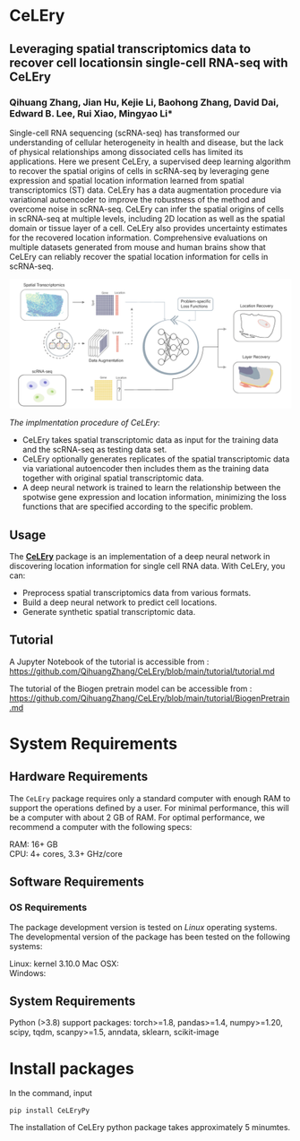 # CeLEry
## Leveraging  spatial  transcriptomics  data  to  recover cell  locationsin  single-cell RNA-seq with CeLEry

### Qihuang Zhang, Jian Hu, Kejie Li, Baohong Zhang, David Dai, Edward B. Lee, Rui Xiao, Mingyao Li*

Single-cell RNA sequencing (scRNA-seq) has transformed our understanding of cellular heterogeneity in health and disease, but the lack of physical relationships among dissociated cells has limited its applications. Here we present CeLEry, a supervised deep learning algorithm to recover the spatial origins of cells in scRNA-seq by leveraging gene expression and spatial location information learned from spatial transcriptomics (ST) data. CeLEry has a data augmentation procedure via variational autoencoder to improve the robustness of the method and overcome noise in scRNA-seq. CeLEry can infer the spatial origins of cells in scRNA-seq at multiple levels, including 2D location as well as the spatial domain or tissue layer of a cell. CeLEry also provides uncertainty estimates for the recovered location information. Comprehensive evaluations on multiple datasets generated from mouse and human brains show that CeLEry can reliably recover the spatial location information for cells in scRNA-seq.

![CeLEry workflow](docs/asserts/images/workflow.png)

*The implmentation procedure of CeLEry*:
- CeLEry takes spatial transcriptomic data as input for the training data and the scRNA-seq as testing data set. 
- CeLEry optionally generates replicates of the spatial transcriptomic data via variational autoencoder then includes them as the training data together with original spatial transcriptomic data. 
- A deep neural network is trained to learn the relationship between the spotwise gene expression and location information, minimizing the loss functions that are specified according to the specific problem. 



## Usage

The [**CeLEry**](https://github.com/QihuangZhang/CeLEry) package is an implementation of a deep neural network in discovering location information for single cell RNA data. With CeLEry, you can:

- Preprocess spatial transcriptomics data from various formats.
- Build a deep neural network to predict cell locations.
- Generate synthetic spatial transcriptomic data.



## Tutorial


A Jupyter Notebook of the tutorial is accessible from : 
<br>
https://github.com/QihuangZhang/CeLEry/blob/main/tutorial/tutorial.md
<br>


The tutorial of the Biogen pretrain model can be accessible from : 
<br>
https://github.com/QihuangZhang/CeLEry/blob/main/tutorial/BiogenPretrain.md
<br>

# System Requirements

## Hardware Requirements

The `CeLEry` package requires only a standard computer with enough RAM to support the operations defined by a user. For minimal performance, this will be a computer with about 2 GB of RAM. For optimal performance, we recommend a computer with the following specs:

RAM: 16+ GB  
CPU: 4+ cores, 3.3+ GHz/core

## Software Requirements

### OS Requirements

The package development version is tested on *Linux* operating systems. The developmental version of the package has been tested on the following systems:

Linux: kernel 3.10.0 
Mac OSX:  
Windows:  

## System Requirements
Python (>3.8) support packages: torch>=1.8, pandas>=1.4, numpy>=1.20, scipy, tqdm, scanpy>=1.5, anndata, sklearn, scikit-image


# Install packages
In the command, input
```
pip install CeLEryPy
```

The installation of CeLEry python package takes approximately 5 minumtes.
